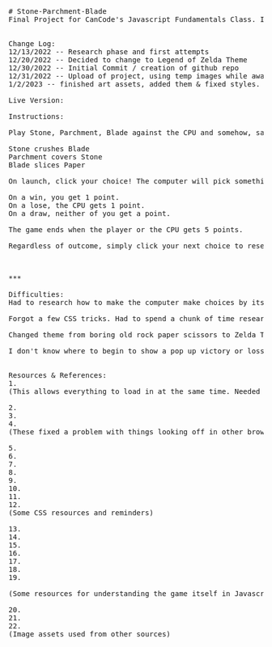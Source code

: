 <pre>
# Stone-Parchment-Blade
Final Project for CanCode's Javascript Fundamentals Class. It's a Legend of Zelda themed Rock, Paper, Scissors game done in JavaScript, HTML, and CSS!


Change Log:
12/13/2022 -- Research phase and first attempts
12/20/2022 -- Decided to change to Legend of Zelda Theme
12/30/2022 -- Initial Commit / creation of github repo
12/31/2022 -- Upload of project, using temp images while awaiting art assets to be completed.
1/2/2023 -- finished art assets, added them & fixed styles.

Live Version: <https://katiealleena.github.io/Stone-Parchment-Blade/>

Instructions: 

Play Stone, Parchment, Blade against the CPU and somehow, save Hyrule. (: 

Stone crushes Blade
Parchment covers Stone
Blade slices Paper

On launch, click your choice! The computer will pick something random and you'll be informed if you've won, lost or tied that round. 

On a win, you get 1 point.
On a lose, the CPU gets 1 point.
On a draw, neither of you get a point.

The game ends when the player or the CPU gets 5 points.

Regardless of outcome, simply click your next choice to reset the scores and play another round.



***

Difficulties: 
Had to research how to make the computer make choices by itself. We used math.floor in hangman so it was kinda familiar a little bit. 

Forgot a few CSS tricks. Had to spend a chunk of time researching! 

Changed theme from boring old rock paper scissors to Zelda Theme. Added more work for myself in having to create art.

I don't know where to begin to show a pop up victory or loss screen... I kinda wanted to draw more cute fanart? I may skip this. 


Resources & References: 
1. <https://www.w3schools.com/tags/att_script_defer.asp>
(This allows everything to load in at the same time. Needed so things were immediately clickable when the page was ready.)

2. <https://stackoverflow.com/questions/8715860/what-does-mean-in-css>
3. <https://developer.mozilla.org/en-US/docs/Web/CSS/::before>
4. <https://developer.mozilla.org/en-US/docs/Web/CSS/::after>
(These fixed a problem with things looking off in other browsers -- it resets everything, more or less.)

5. <https://www.w3.org/Style/Examples/007/fonts.en.html>
6. <https://fonts.google.com/specimen/Macondo/tester?category=Display>
7. <https://www.w3schools.com/css/css_font_google.asp>
8. <https://www.w3schools.com/css/css_border.asp>
9. <https://www.w3schools.com/cssref/pr_font_weight.php>
10. <https://developer.mozilla.org/en-US/docs/Learn/CSS/Building_blocks/Values_and_units>
11. <https://www.w3schools.com/css/css3_images.asp>
12. <https://www.w3schools.com/css/css_tooltip.asp>
(Some CSS resources and reminders)

13. <https://www.geeksforgeeks.org/rock-paper-and-scissor-game-using-javascript/>
14. <https://www.youtube.com/watch?v=n1_vHArDBRA>
15. <https://eloquentjavascript.net/15_event.html>
16. <https://www.youtube.com/watch?v=RwFeg0cEZvQ>
17. <https://stackoverflow.com/questions/17976883/rock-paper-scissors-in-javascript>
18. <https://betterprogramming.pub/7-ways-to-code-rock-paper-scissors-in-javascript-4189a5e7e535>
19. <https://codereview.stackexchange.com/questions/276508/rock-paper-and-scissors-game>

(Some resources for understanding the game itself in Javascript.)

20. <https://icons8.com/icon/17465/triforce>
21. <http://botw-recipes.com/>
22. <https://www.instagram.com/artofkatiealleena/>
(Image assets used from other sources)


</pre>
